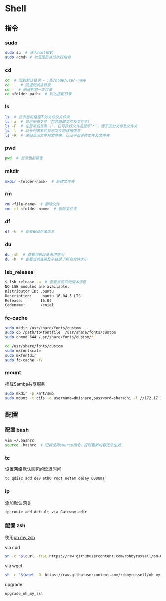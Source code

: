 # Shell

<!-- toc -->

## 指令

### sudo

``` bash
sudo su  # 进入root模式
sudo <cmd> # 以管理员身份执行指令
```

### cd

``` bash
cd  # 回到默认目录 ~ ,即/home/user-name
cd ..  # 回退到前级目录
cd -  # 回退到前一次目录
cd <folder-path>  # 到达指定目录
```

### ls

``` bash
ls  # 显示当前路径下的文件及文件夹
ls -a  # 显示所有文件（包含隐藏文件及文件夹）
ls -F  # 在目录后显示'\'，在可执行文件后显示‘*’，便于区分文件及文件夹
ls -l  # 以长列表形式显示文件的详细信息
ls -R  # 递归显示文件和文件夹，以及子目录的文件及文件夹
```

### pwd

``` bash
pwd  # 显示当前路径
```

### mkdir

``` bash
mkdir <folder-name>  # 新建文件夹
```

### rm

``` bash
rm <file-name>  # 删除文件
rm -rf <folder-name>  # 删除文件夹
```

### df

``` bash
df -h  # 查看磁盘存储信息
```

### du

``` bash
du -sh  # 查看当前目录占用空间
du -h  # 查看当前目录及子目录下所有文件大小
```

### lsb_release

``` bash
$ lsb_release -a  # 查看当前系统版本信息
NO LSB modules are available.
Distributor ID: Ubuntu
Description:    Ubuntu 16.04.3 LTS
Release:        16.04
Codename:       xenial
```

### fc-cache

``` bash
sudo mkdir /usr/share/fonts/custom
sudo cp /path/to/fontfile  /usr/share/fonts/custom
sudo chmod 644 /usr/share/fonts/custom/*

cd /usr/share/fonts/custom
sudo mkfontscale
sudo mkfontdir
sudo fc-cache -fv
```

### mount

挂载Samba共享服务

``` bash
sudo mkdir -p /mnt/smb
sudo mount -t cifs -o username=dnishare,password=sharedni -l //172.17.144.2/public /mnt/smb
```

## 配置

### 配置 bash

``` bash
vim ~/.bashrc
source .bashrc  # 记得使用source指令，否则更新内容无法生效
```

### tc

设置网络默认回包的延迟时间

``` bash
tc qdisc add dev eth0 root netem delay 6000ms
```

### ip

添加默认网关

``` bash
ip route add default via Gateway.addr
```

### 配置 zsh

使用[oh my zsh](https://github.com/robbyrussell/oh-my-zsh)

via curl

``` zsh
sh -c "$(curl -fsSL https://raw.githubusercontent.com/robbyrussell/oh-my-zsh/master/tools/install.sh)"
```

via wget

``` zsh
sh -c "$(wget -O- https://raw.githubusercontent.com/robbyrussell/oh-my-zsh/master/tools/install.sh)"
```

upgrade

``` zsh
upgrade_oh_my_zsh
```

